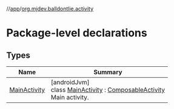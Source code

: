 //[app](../../index.md)/[org.mjdev.balldontlie.activity](index.md)

# Package-level declarations

## Types

| Name | Summary |
|---|---|
| [MainActivity](-main-activity/index.md) | [androidJvm]<br>class [MainActivity](-main-activity/index.md) : [ComposableActivity](../org.mjdev.balldontlie.base.activity/-composable-activity/index.md)<br>Main activity. |
